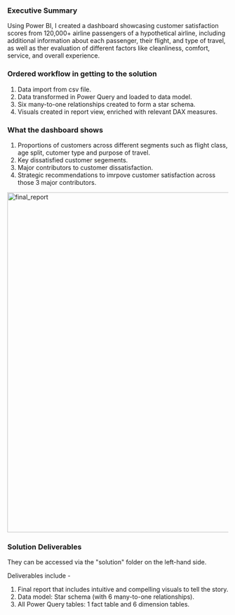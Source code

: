 ### Executive Summary
Using Power BI, I created a dashboard showcasing customer satisfaction scores from 120,000+ airline passengers of a hypothetical airline, including additional information about each passenger, their flight, and type of travel, as well as ther evaluation of different factors like cleanliness, comfort, service, and overall experience.

### Ordered workflow in getting to the solution

1. Data import from csv file.
2. Data transformed in Power Query and loaded to data model.
3. Six many-to-one relationships created to form a star schema.
4. Visuals created in report view, enriched with relevant DAX measures.

### What the dashboard shows

1. Proportions of customers across different segments such as flight class, age split, cutomer type and purpose of travel.
2. Key dissatisfied customer segements.
3. Major contributors to customer dissatisfaction.
4. Strategic recommendations to imrpove customer satisfaction across those 3 major contributors.
<img width="774" alt="final_report" src="https://github.com/johnuzoma/Uji-Airline-Passenger-Satisfaction/assets/18267074/c361e000-ccb0-4cdb-9c11-03513b647cf7">

### Solution Deliverables
They can be accessed via the "solution" folder on the left-hand side.

Deliverables include -

1. Final report that includes intuitive and compelling visuals to tell the story.
2. Data model: Star schema (with 6 many-to-one relationships).
3. All Power Query tables: 1 fact table and 6 dimension tables.

